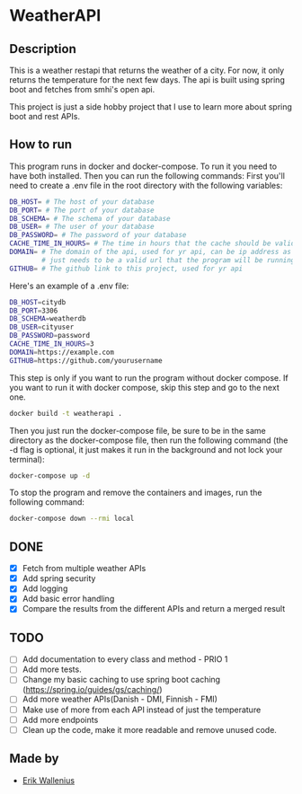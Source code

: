 # WeatherAPI

## Description
This is a weather restapi that returns the weather of a city. For now, it only returns the temperature for the next few days. The api is built using spring boot and fetches from smhi's open api.

This project is just a side hobby project that I use to learn more about spring boot and rest APIs.

## How to run
This program runs in docker and docker-compose. To run it you need to have both installed. Then you can run the following commands:
First you'll need to create a .env file in the root directory with the following variables:
```bash
DB_HOST= # The host of your database
DB_PORT= # The port of your database
DB_SCHEMA= # The schema of your database
DB_USER= # The user of your database
DB_PASSWORD= # The password of your database
CACHE_TIME_IN_HOURS= # The time in hours that the cache should be valid
DOMAIN= # The domain of the api, used for yr api, can be ip address as well, 
        # just needs to be a valid url that the program will be running on
GITHUB= # The github link to this project, used for yr api
```
Here's an example of a .env file:
```bash
DB_HOST=citydb
DB_PORT=3306
DB_SCHEMA=weatherdb
DB_USER=cityuser
DB_PASSWORD=password
CACHE_TIME_IN_HOURS=3
DOMAIN=https://example.com
GITHUB=https://github.com/yourusername
```
This step is only if you want to run the program without docker compose. If you want to run it with docker compose, skip this step and go to the next one.
```bash
docker build -t weatherapi .
``` 

Then you just run the docker-compose file, be sure to be in the same directory as the docker-compose file, then run the following command (the -d flag is optional, it just makes it run in the background and not lock your terminal):
```bash
docker-compose up -d
```

To stop the program and remove the containers and images, run the following command:
```bash
docker-compose down --rmi local
```


## DONE
- [X] Fetch from multiple weather APIs
- [X] Add spring security
- [X] Add logging
- [X] Add basic error handling
- [X] Compare the results from the different APIs and return a merged result

## TODO
- [ ] Add documentation to every class and method - PRIO 1
- [ ] Add more tests.
- [ ] Change my basic caching to use spring boot caching (https://spring.io/guides/gs/caching/)
- [ ] Add more weather APIs(Danish - DMI, Finnish - FMI)
- [ ] Make use of more from each API instead of just the temperature
- [ ] Add more endpoints
- [ ] Clean up the code, make it more readable and remove unused code.

## Made by
- [Erik Wallenius](https://github.com/knottem)
